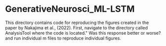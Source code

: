 # GenerativeNeurosci_ML-LSTM

This directory contains code for reproducing the figures created in the paper by Nakajima et al., (2022).
First, navigate to the directory called AnalysisTool where the code is located."
Was this response better or worse?
and run individual m files to reproduce individual figures.
